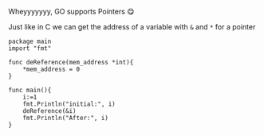Wheyyyyyyy, GO supports Pointers 😋

Just like in C we can get the address of a variable with `&` and `*` for a pointer

```
package main
import "fmt"

func deReference(mem_address *int){
	*mem_address = 0
}

func main(){
	i:=1
	fmt.Println("initial:", i)
	deReference(&i)
	fmt.Println("After:", i)
}
```
